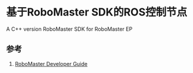 # 基于RoboMaster SDK的ROS控制节点

A C++ version RoboMaster SDK for RoboMaster EP


## 参考
1. [RoboMaster Developer Guide](https://robomaster-dev.readthedocs.io/zh_CN/latest/quick_start.html)
